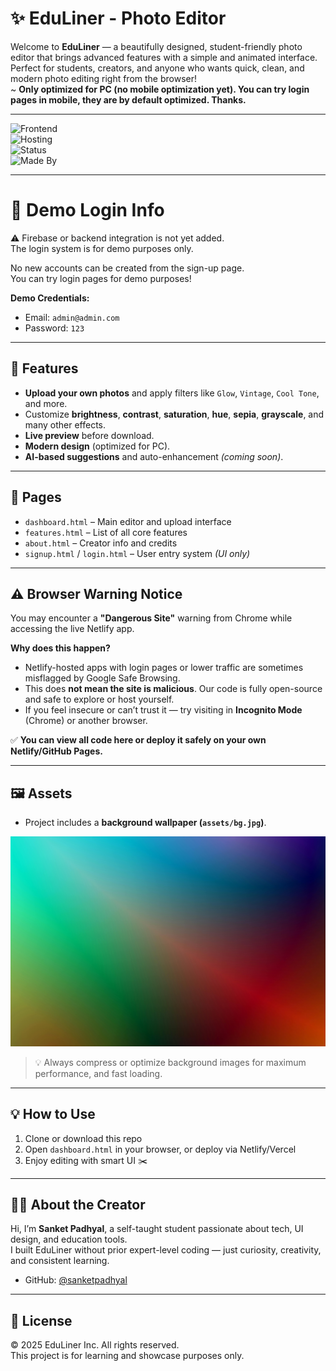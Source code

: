 # ✨ EduLiner - Photo Editor  

Welcome to **EduLiner** — a beautifully designed, student-friendly photo editor that brings advanced features with a simple and animated interface. Perfect for students, creators, and anyone who wants quick, clean, and modern photo editing right from the browser!  
~ **Only optimized for PC (no mobile optimization yet). You can try login pages in mobile, they are by default optimized. Thanks.**  

---

![Frontend](https://img.shields.io/badge/Frontend-HTML%20%7C%20CSS%20%7C%20JS-blue?style=for-the-badge)  
![Hosting](https://img.shields.io/badge/Hosting-Netlify-orange?style=for-the-badge)  
![Status](https://img.shields.io/badge/Status-Demo%20Login%20Only-yellow?style=for-the-badge)  
![Made By](https://img.shields.io/badge/Made%20By-Sanket%20Padhyal-red?style=for-the-badge)  

---

# 🔐 Demo Login Info  

⚠️ Firebase or backend integration is not yet added.  
The login system is for demo purposes only.  

No new accounts can be created from the sign-up page.  
You can try login pages for demo purposes!  

**Demo Credentials:**  
- Email: `admin@admin.com`  
- Password: `123`  

---

## 🚀 Features  

- **Upload your own photos** and apply filters like `Glow`, `Vintage`, `Cool Tone`, and more.  
- Customize **brightness**, **contrast**, **saturation**, **hue**, **sepia**, **grayscale**, and many other effects.  
- **Live preview** before download.  
- **Modern design** (optimized for PC).  
- **AI-based suggestions** and auto-enhancement *(coming soon)*.  

---

## 📎 Pages  

- `dashboard.html` – Main editor and upload interface  
- `features.html` – List of all core features  
- `about.html` – Creator info and credits  
- `signup.html` / `login.html` – User entry system *(UI only)*  

---

## ⚠️ Browser Warning Notice  

You may encounter a **"Dangerous Site"** warning from Chrome while accessing the live Netlify app.  

**Why does this happen?**  
- Netlify-hosted apps with login pages or lower traffic are sometimes misflagged by Google Safe Browsing.  
- This does **not mean the site is malicious**. Our code is fully open-source and safe to explore or host yourself.  
- If you feel insecure or can’t trust it — try visiting in **Incognito Mode** (Chrome) or another browser.  

✅ **You can view all code here or deploy it safely on your own Netlify/GitHub Pages.**  

---

## 🖼️ Assets  

- Project includes a **background wallpaper (`assets/bg.jpg`)**.  

![Background Image](assets/bg.jpg)  

> 💡 Always compress or optimize background images for maximum performance, and fast loading.

---

## 💡 How to Use  

1. Clone or download this repo  
2. Open `dashboard.html` in your browser, or deploy via Netlify/Vercel  
3. Enjoy editing with smart UI ✂️  

---

## 👨‍💻 About the Creator  

Hi, I’m **Sanket Padhyal**, a self-taught student passionate about tech, UI design, and education tools.  
I built EduLiner without prior expert-level coding — just curiosity, creativity, and consistent learning.  

- GitHub: [@sanketpadhyal](https://github.com/sanketpadhyal)  

---

## 📜 License  

© 2025 EduLiner Inc. All rights reserved.  
This project is for learning and showcase purposes only.  
